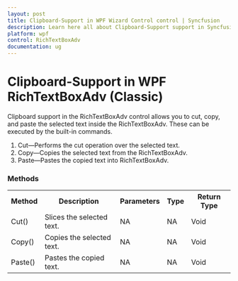 ```yaml
---
layout: post
title: Clipboard-Support in WPF Wizard Control control | Syncfusion
description: Learn here all about Clipboard-Support support in Syncfusion WPF RichTextBoxAdv (Classic) control and more.
platform: wpf
control: RichTextBoxAdv
documentation: ug
---
```


# Clipboard-Support in WPF RichTextBoxAdv (Classic)

Clipboard support in the RichTextBoxAdv control allows you to cut, copy, and paste the selected text inside the RichTextBoxAdv. These can be executed by the built-in commands.

1. Cut—Performs the cut operation over the selected text.
2. Copy—Copies the selected text from the RichTextBoxAdv.
3. Paste—Pastes the copied text into RichTextBoxAdv.





### Methods




<table>
<tr>
<th>
Method</th><th>
Description</th><th>
Parameters</th><th>
Type</th><th>
Return Type</th></tr>
<tr>
<td>
Cut()</td><td>
Slices the selected text.</td><td>
NA</td><td>
NA</td><td>
Void</td></tr>
<tr>
<td>
Copy()</td><td>
Copies the selected text.</td><td>
NA</td><td>
NA</td><td>
Void</td></tr>
<tr>
<td>
Paste()</td><td>
Pastes the copied text.</td><td>
NA</td><td>
NA</td><td>
Void</td></tr>
</table>


